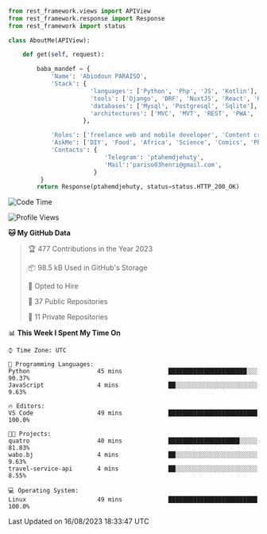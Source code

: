 ###
```python
from rest_framework.views import APIView
from rest_framework.response import Response
from rest_framework import status

class AboutMe(APIView):

    def get(self, request):

        baba_mandef = {
            'Name': 'Abiodoun PARAISO',
            'Stack': {
                       'languages': ['Python', 'Php', 'JS', 'Kotlin'],
                       'tools': ['Django', 'DRF', 'NuxtJS', 'React', 'Kotlin', 'Electron'],
                       'databases': ['Mysql', 'Postgresql', 'Sqlite'],
                       'architectures': ['MVC', 'MVT', 'REST', 'PWA', 'SPA', 'MicroServices']
                     },

            'Roles': ['freelance web and mobile developer', 'Content creator', 'Teacher', 'Mentor'],
            'AskMe': ['DIY', 'Food', 'Africa', 'Science', 'Comics', 'Photography', 'Tech', 'Programming'],
            'Contacts': {
                           'Telegram': 'ptahemdjehuty',
                           'Mail':'pariso03henri@gmail.com',
                        }
         }
        return Response(ptahemdjehuty, status=status.HTTP_200_OK)

```                    

<!--START_SECTION:waka-->
![Code Time](http://img.shields.io/badge/Code%20Time-739%20hrs%207%20mins-blue)

![Profile Views](http://img.shields.io/badge/Profile%20Views-0-blue)

**🐱 My GitHub Data** 

> 🏆 477 Contributions in the Year 2023
 > 
> 📦 98.5 kB Used in GitHub's Storage 
 > 
> 💼 Opted to Hire
 > 
> 📜 37 Public Repositories 
 > 
> 🔑 11 Private Repositories  
 > 
📊 **This Week I Spent My Time On** 

```text
⌚︎ Time Zone: UTC

💬 Programming Languages: 
Python                   45 mins             ██████████████████████░░░   90.37% 
JavaScript               4 mins              ██░░░░░░░░░░░░░░░░░░░░░░░   9.63%

🔥 Editors: 
VS Code                  49 mins             █████████████████████████   100.0%

🐱‍💻 Projects: 
quatro                   40 mins             ████████████████████░░░░░   81.83% 
wabo.bj                  4 mins              ██░░░░░░░░░░░░░░░░░░░░░░░   9.63% 
travel-service-api       4 mins              ██░░░░░░░░░░░░░░░░░░░░░░░   8.55%

💻 Operating System: 
Linux                    49 mins             █████████████████████████   100.0%

```


 Last Updated on 16/08/2023 18:33:47 UTC
<!--END_SECTION:waka-->
